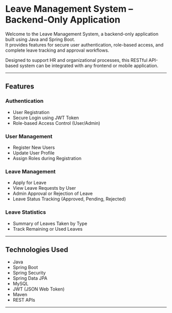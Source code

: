 # Leave Management System – Backend-Only Application

Welcome to the Leave Management System, a backend-only application built using Java and Spring Boot.  
It provides features for secure user authentication, role-based access, and complete leave tracking and approval workflows.

Designed to support HR and organizational processes, this RESTful API-based system can be integrated with any frontend or mobile application.

---

## Features

### Authentication
- User Registration
- Secure Login using JWT Token
- Role-based Access Control (User/Admin)

### User Management
- Register New Users
- Update User Profile
- Assign Roles during Registration

### Leave Management
- Apply for Leave
- View Leave Requests by User
- Admin Approval or Rejection of Leave
- Leave Status Tracking (Approved, Pending, Rejected)

### Leave Statistics
- Summary of Leaves Taken by Type
- Track Remaining or Used Leaves

---

## Technologies Used

- Java
- Spring Boot
- Spring Security
- Spring Data JPA
- MySQL
- JWT (JSON Web Token)
- Maven
- REST APIs

---

